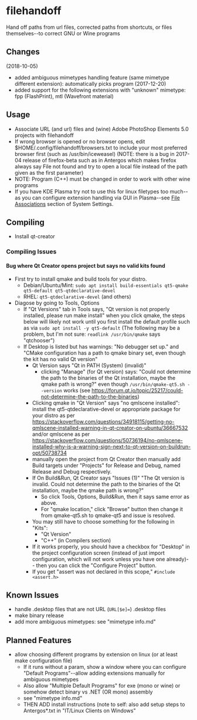 # filehandoff
Hand off paths from url files, corrected paths from shortcuts, or files themselves--to correct GNU or Wine programs

## Changes
(2018-10-05)
* added ambiguous mimetypes handling feature (same mimetype different extension): automatically picks program
(2017-12-20)
* added support for the following extensions with "unknown" mimetype: fpp (FlashPrint), mtl (Wavefront material)

## Usage
- Associate URL (and url) files and (wine) Adobe PhotoShop Elements 5.0
  projects with filehandoff
- If wrong browser is opened or no browser opens, edit
    $HOME/.config/filehandoff/browsers.txt
    to include your most preferred browser first (such as /usr/bin/iceweasel)
(NOTE: there is a bug in 2017-04 release of firefox-beta such as in
Antergos which makes firefox always say File not found and try to open a
local file instead of the path given as the first parameter)
- NOTE: Program (C++) must be changed in order to work with other wine
  programs
- If you have KDE Plasma try not to use this for linux filetypes too
  much--as you can configure extension handling via GUI in Plasma--see
  [File
  Associations](https://www.ghacks.net/2018/03/28/how-to-set-default-program-file-associations-in-kde5-plasma/)
  section of System Settings.

## Compiling
- Install qt-creator

### Compiling Issues
#### Bug where Qt Creator opens project but says no valid kits found
- First try to install qmake and build tools for your distro.
  - Debian/Ubuntu/Mint:
    `sudo apt install build-essentials qt5-qmake qt5-default qt5-qtdeclarative-devel`
  - RHEL:
    `qt5-qtdeclarative-devel` (and others)
- Diagose by going to Tools, Options
  * If "Qt Versions" tab in Tools says, "Qt version is not properly
    installed, please run make install" when you click qmake, the steps
    below will likely not work until you first install the default
    profile such as via `sudo apt install -y qt5-default`
    (The following may be a problem, but I'm not sure:
    `readlink /usr/bin/qmake` says "qtchooser")
  * If Desktop is listed but has warnings: "No debugger set up." and
    "CMake configuration has a path to qmake binary set, even though the
    kit has no valid Qt version"
    - Qt Version says "Qt  in PATH (System) (invalid)"
      - clicking "Manage" (for Qt version) says: "Could not determine
        the path to the binaries of the Qt installation, maybe the qmake
        path is wrong?" even though `/usr/bin/qmake-qt5.sh --version`
        works (see
        <https://forum.qt.io/topic/25217/could-not-determine-the-path-to-the-binaries>)
    - Clicking qmake in "Qt Version" says "no qmlscene installed":
      install the qt5-qtdeclarative-devel or appropriate package for
      your distro as per
      <https://stackoverflow.com/questions/34918115/getting-no-qmlscene-installed-warning-in-qt-creator-on-ubuntu/36667532>
      and/or qmlscene as per
      <https://stackoverflow.com/questions/50736194/no-qmlscene-installed-why-is-a-warning-sign-next-to-qt-version-on-buildrun-opt/50738734>
    - manually open the project from Qt Creator then manually add Build
      targets under "Projects" for Release and Debug, named Release and
      Debug respectively.
    - If On Build&Run, Qt Creator says "Issues (1)" "The Qt version is
        invalid. Could not determine the path to the binaries of the Qt
        installation, maybe the qmake path is wrong?"
      - So click Tools, Options, Build&Run, then it says same error as
        above.
      - For "qmake location," click "Browse" button then change it from
        qmake-qt5.sh to qmake-qt5 and issue is resolved.
    - You may still have to choose something for the following in
      "Kits":
      - "Qt Version"
      - "C++" (in Compilers section)
    - If it works properly, you should have a checkbox for "Desktop" in
      the project configuration screen (instead of just import
      configuration, which will not work unless you have one already)--
      then you can click the "Configure Project" button.
    - If you get "assert was not declared in this scope," `#include
      <assert.h>`

## Known Issues
- handle .desktop files that are not URL (`URL[$e]=`) .desktop files
- make binary release
- add more ambiguous mimetypes: see "mimetype info.md"

## Planned Features
- allow choosing different programs by extension on linux
  (or at least make configuration file)
  - If it runs without a param, show a window where you can configure
    "Default Programs"--allow adding extensions manually for ambiguous
    mimetypes
  - Also allow "Multiple Default Programs" for exe (mono or wine) or
    somehow detect binary vs .NET (OR mono) assembly
  - see "mimetype info.md"
  - THEN ADD install instructions (note to self: also add setup steps to
    Antergos*.txt in "IT/Linux Clients on Windows"
